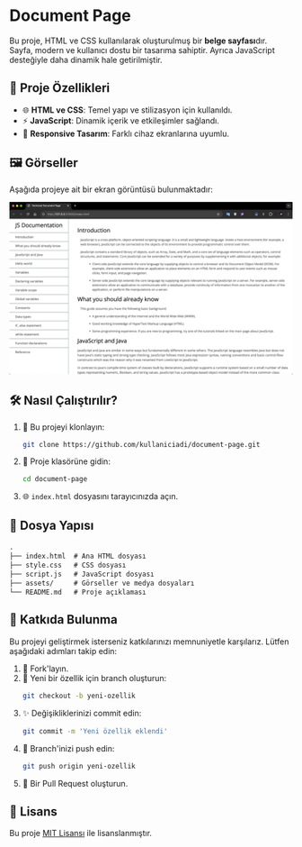 # Document Page

Bu proje, HTML ve CSS kullanılarak oluşturulmuş bir **belge sayfası**dır. Sayfa, modern ve kullanıcı dostu bir tasarıma sahiptir. Ayrıca JavaScript desteğiyle daha dinamik hale getirilmiştir.

## 🚀 Proje Özellikleri

- 🌐 **HTML ve CSS**: Temel yapı ve stilizasyon için kullanıldı.
- ⚡ **JavaScript**: Dinamik içerik ve etkileşimler sağlandı.
- 📱 **Responsive Tasarım**: Farklı cihaz ekranlarına uyumlu.

## 🖼️ Görseller

Aşağıda projeye ait bir ekran görüntüsü bulunmaktadır:

![Document Page Preview](./assets/js-document-page.png "Document Page Önizleme")

## 🛠️ Nasıl Çalıştırılır?

1. 📂 Bu projeyi klonlayın:
   ```bash
   git clone https://github.com/kullaniciadi/document-page.git
   ```
2. 📁 Proje klasörüne gidin:
   ```bash
   cd document-page
   ```
3. 🌐 `index.html` dosyasını tarayıcınızda açın.

## 📁 Dosya Yapısı

```plaintext
.
├── index.html  # Ana HTML dosyası
├── style.css   # CSS dosyası
├── script.js   # JavaScript dosyası
├── assets/     # Görseller ve medya dosyaları
└── README.md   # Proje açıklaması
```

## 🤝 Katkıda Bulunma

Bu projeyi geliştirmek isterseniz katkılarınızı memnuniyetle karşılarız. Lütfen aşağıdaki adımları takip edin:

1. 🍴 Fork'layın.
2. 🌱 Yeni bir özellik için branch oluşturun:
   ```bash
   git checkout -b yeni-ozellik
   ```
3. ✨ Değişikliklerinizi commit edin:
   ```bash
   git commit -m 'Yeni özellik eklendi'
   ```
4. 🚀 Branch'inizi push edin:
   ```bash
   git push origin yeni-ozellik
   ```
5. 🔄 Bir Pull Request oluşturun.

## 📜 Lisans

Bu proje [MIT Lisansı](LICENSE) ile lisanslanmıştır.
